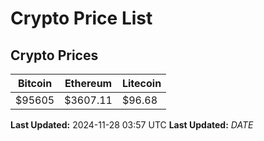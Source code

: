 # Crypto Price List

## Crypto Prices
| Bitcoin | Ethereum | Litecoin |
| ------- | -------- | -------- |
| $95605 | $3607.11 | $96.68 |
**Last Updated:** 2024-11-28 03:57 UTC
**Last Updated:** $DATE$
